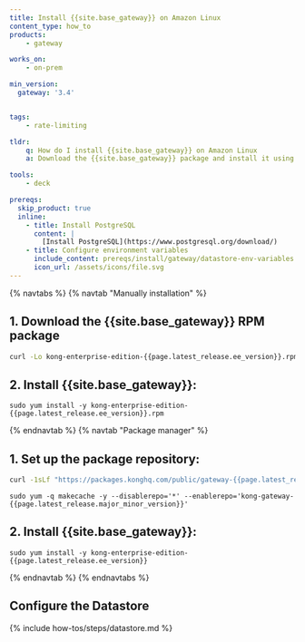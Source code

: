 ```yaml
---
title: Install {{site.base_gateway}} on Amazon Linux
content_type: how_to
products:
    - gateway

works_on:
    - on-prem

min_version:
  gateway: '3.4'


tags:
    - rate-limiting

tldr:
    q: How do I install {{site.base_gateway}} on Amazon Linux
    a: Download the {{site.base_gateway}} package and install it using your package manager. Then configure the database.

tools:
    - deck

prereqs:
  skip_product: true
  inline:
    - title: Install PostgreSQL
      content: |
        [Install PostgreSQL](https://www.postgresql.org/download/)
    - title: Configure environment variables
      include_content: prereqs/install/gateway/datastore-env-variables
      icon_url: /assets/icons/file.svg
---
```


{% navtabs %}
{% navtab "Manually installation" %}
## 1. Download the {{site.base_gateway}} RPM package

   ```sh
   curl -Lo kong-enterprise-edition-{{page.latest_release.ee_version}}.rpm $(rpm --eval https://packages.konghq.com/public/gateway-{{page.latest_release.major_minor_version}}/rpm/amzn/%{amzn}/%{_arch}/kong-enterprise-edition-{{page.latest_release.ee_version}}.aws.%{_arch}.rpm)
   ```

## 2. Install {{site.base_gateway}}:
   ```
   sudo yum install -y kong-enterprise-edition-{{page.latest_release.ee_version}}.rpm
   ```

{% endnavtab %}
{% navtab "Package manager" %}
## 1. Set up the package repository:
   ```sh
   curl -1sLf "https://packages.konghq.com/public/gateway-{{page.latest_release.major_minor_version}}/config.rpm.txt?distro=amzn&codename=$(rpm --eval '%{amzn}')" | sudo tee /etc/yum.repos.d/kong-gateway-{{page.latest_release.major_minor_version}}.repo > /dev/null
   ```
   ```
   sudo yum -q makecache -y --disablerepo='*' --enablerepo='kong-gateway-{{page.latest_release.major_minor_version}}'
   ```

## 2. Install {{site.base_gateway}}:
   ```
   sudo yum install -y kong-enterprise-edition-{{page.latest_release.ee_version}}
   ```
{% endnavtab %}
{% endnavtabs %}

## Configure the Datastore

{% include how-tos/steps/datastore.md %}